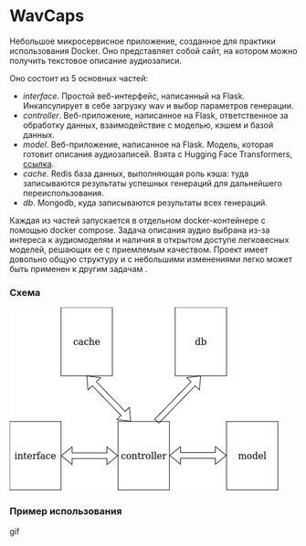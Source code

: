 # WavCaps

Небольшое микросервисное приложение, созданное для практики использования Docker. Оно представляет собой сайт, на котором можно получить текстовое описание аудиозаписи. 

Оно состоит из 5 основных частей:
* *interface*. Простой веб-интерфейс, написанный на Flask. Инкапсулирует в себе загрузку wav и выбор параметров генерации.
* *controller*. Веб-приложение, написанное на Flask, ответственное за обработку данных, взаимодействие с моделью, кэшем и базой данных.
* *model*. Веб-приложение, написанное на Flask. Модель, которая готовит описания аудиозаписей. Взята с Hugging Face Transformers, [ссылка](https://huggingface.co/MU-NLPC/whisper-tiny-audio-captioning).
* *cache*. Redis база данных, выполняющая роль кэша: туда записываются результаты успешных генераций для дальнейшего переиспользования.
* *db*. Mongodb, куда записываются результаты всех генераций.

Каждая из частей запускается в отдельном docker-контейнере с помощью docker compose. Задача описания аудио выбрана из-за интереса к аудиомоделям и наличия в открытом доступе легковесных моделей, решающих ее с приемлемым качеством. Проект имеет довольно общую структуру и с небольшими изменениями легко может быть применен к другим задачам .
### Схема
![img](presentation/service.png)
### Пример использования
gif
